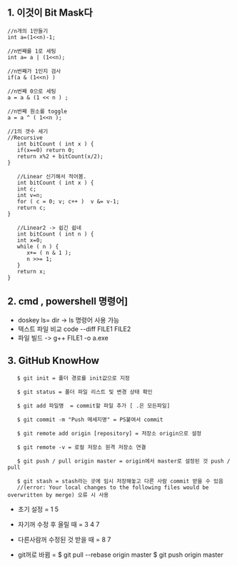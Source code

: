 ## 1. 이것이 Bit Mask다  
```
//n개의 1만들기
int a=(1<<n)-1;
   
//n번째를 1로 세팅
int a= a | (1<<n);

//n번째가 1인지 검사
if(a & (1<<n) )

//n번째 0으로 세팅
a = a & (1 << n ) ;

//n번째 원소를 toggle
a = a ^ ( 1<<n );

//1의 갯수 세기
//Recursive
   int bitCount ( int x ) {
   if(x==0) return 0;
   return x%2 + bitCount(x/2);
}

   //Linear 신기해서 적어봄.
   int bitCount ( int x ) {
   int c;
   int v=n;
   for ( c = 0; v; c++ )  v &= v-1;
   return c;
}

   //Linear2 -> 쉽긴 쉽네
   int bitCount ( int n ) {
   int x=0;
   while ( n ) {
      x+= ( n & 1 );
      n >>= 1;
   }
   return x;
}
```

## 2. cmd , powershell 명령어]
- doskey ls= dir -> ls 명령어 사용 가능
- 텍스트 파일 비교 code --diff FILE1 FILE2
- 파일 빌드 -> g++ FILE1 -o a.exe


## 3. GitHub KnowHow
```
   $ git init = 폴더 경로를 init값으로 지정
   
   $ git status = 폴더 파일 리스트 및 변경 상태 확인
   
   $ git add 파일명  = commit할 파일 추가 [ .은 모든파일]
   
   $ git commit -m "Push 메세지명" = PS붙여서 commit
   
   $ git remote add origin [repository] = 저장소 origin으로 설정
   
   $ git remote -v = 로컬 저장소 원격 저장소 연결
   
   $ git push / pull origin master = origin에서 master로 설정된 것 push / pull
   
   $ git stash = stash라는 곳에 임시 저장해놓고 다른 사람 commit 받을 수 있음
   //(error: Your local changes to the following files would be overwritten by merge) 오류 시 사용
```
- 초기 설정 = 1 5

- 자기꺼 수정 후 올릴 때 = 3 4 7

- 다른사람꺼 수정된 것 받을 때 = 8 7

- git꺼로 바뀜 = $ git pull --rebase origin master
                    $ git push origin master

